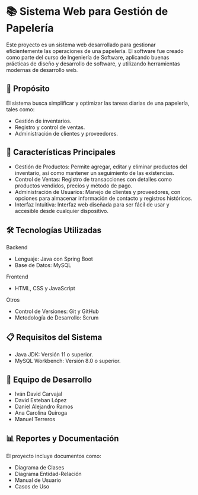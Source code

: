 # 📚 Sistema Web para Gestión de Papelería
Este proyecto es un sistema web desarrollado para gestionar eficientemente las operaciones de una papelería. El software fue creado como parte del curso de Ingeniería de Software, aplicando buenas prácticas de diseño y desarrollo de software, y utilizando herramientas modernas de desarrollo web.

## 🎯 Propósito
El sistema busca simplificar y optimizar las tareas diarias de una papelería, tales como:

- Gestión de inventarios.
- Registro y control de ventas.
- Administración de clientes y proveedores.
  
## 🚀 Características Principales
- Gestión de Productos: Permite agregar, editar y eliminar productos del inventario, así como mantener un seguimiento de las existencias.
- Control de Ventas: Registro de transacciones con detalles como productos vendidos, precios y método de pago.
- Administración de Usuarios: Manejo de clientes y proveedores, con opciones para almacenar información de contacto y registros históricos.
- Interfaz Intuitiva: Interfaz web diseñada para ser fácil de usar y accesible desde cualquier dispositivo.

## 🛠️ Tecnologías Utilizadas
Backend
- Lenguaje: Java con Spring Boot
- Base de Datos: MySQL

Frontend
- HTML, CSS y JavaScript
  
Otros
- Control de Versiones: Git y GitHub
- Metodología de Desarrollo: Scrum
  
## 📋 Requisitos del Sistema
- Java JDK: Versión 11 o superior.
- MySQL Workbench: Versión 8.0 o superior.

## 🤝 Equipo de Desarrollo
- Iván David Carvajal
- David Esteban López
- Daniel Alejandro Ramos
- Ana Carolina Quiroga
- Manuel Terreros

## 📊 Reportes y Documentación
El proyecto incluye documentos como:

* Diagrama de Clases
* Diagrama Entidad-Relación
* Manual de Usuario
* Casos de Uso
